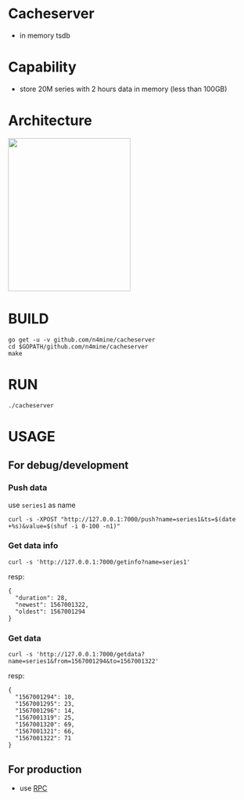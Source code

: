 # Cacheserver

* in memory tsdb

# Capability

* store 20M series with 2 hours data in memory (less than 100GB)

# Architecture

<img width="250" height="312" src="https://n4mine.github.io/img/cacheserver.png"/>



# BUILD

```
go get -u -v github.com/n4mine/cacheserver
cd $GOPATH/github.com/n4mine/cacheserver
make
```

# RUN

```
./cacheserver
```

# USAGE

## For debug/development

### Push data

use `series1` as name

```
curl -s -XPOST "http://127.0.0.1:7000/push?name=series1&ts=$(date +%s)&value=$(shuf -i 0-100 -n1)"
```

### Get data info

```
curl -s 'http://127.0.0.1:7000/getinfo?name=series1'
```

resp:

```
{
  "duration": 28,
  "newest": 1567001322,
  "oldest": 1567001294
}
```

### Get data

```
curl -s 'http://127.0.0.1:7000/getdata?name=series1&from=1567001294&to=1567001322'
```

resp:

```
{
  "1567001294": 10,
  "1567001295": 23,
  "1567001296": 14,
  "1567001319": 25,
  "1567001320": 69,
  "1567001321": 66,
  "1567001322": 71
}

```

## For production

* use [RPC](./rpc/cacheserver.go)
